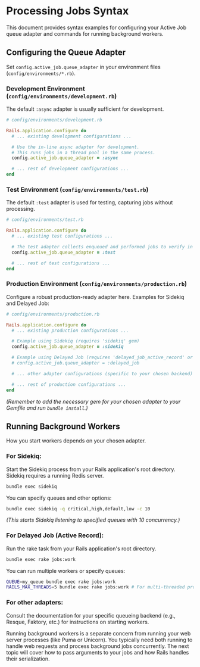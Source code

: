 # Processing Jobs Syntax

This document provides syntax examples for configuring your Active Job queue adapter and commands for running background workers.

## Configuring the Queue Adapter

Set `config.active_job.queue_adapter` in your environment files (`config/environments/*.rb`).

### Development Environment (`config/environments/development.rb`)

The default `:async` adapter is usually sufficient for development.

```ruby
# config/environments/development.rb

Rails.application.configure do
  # ... existing development configurations ...

  # Use the in-line async adapter for development.
  # This runs jobs in a thread pool in the same process.
  config.active_job.queue_adapter = :async

  # ... rest of development configurations ...
end
```

### Test Environment (`config/environments/test.rb`)

The default `:test` adapter is used for testing, capturing jobs without processing.

```ruby
# config/environments/test.rb

Rails.application.configure do
  # ... existing test configurations ...

  # The test adapter collects enqueued and performed jobs to verify in tests.
  config.active_job.queue_adapter = :test

  # ... rest of test configurations ...
end
```

### Production Environment (`config/environments/production.rb`)

Configure a robust production-ready adapter here. Examples for Sidekiq and Delayed Job:

```ruby
# config/environments/production.rb

Rails.application.configure do
  # ... existing production configurations ...

  # Example using Sidekiq (requires 'sidekiq' gem)
  config.active_job.queue_adapter = :sidekiq

  # Example using Delayed Job (requires 'delayed_job_active_record' or similar gem)
  # config.active_job.queue_adapter = :delayed_job

  # ... other adapter configurations (specific to your chosen backend) ...

  # ... rest of production configurations ...
end
```

*(Remember to add the necessary gem for your chosen adapter to your Gemfile and run `bundle install`.)*

## Running Background Workers

How you start workers depends on your chosen adapter.

### For Sidekiq:

Start the Sidekiq process from your Rails application's root directory. Sidekiq requires a running Redis server.

```bash
bundle exec sidekiq
```

You can specify queues and other options:

```bash
bundle exec sidekiq -q critical,high,default,low -c 10
```
*(This starts Sidekiq listening to specified queues with 10 concurrency.)*

### For Delayed Job (Active Record):

Run the rake task from your Rails application's root directory.

```bash
bundle exec rake jobs:work
```

You can run multiple workers or specify queues:

```bash
QUEUE=my_queue bundle exec rake jobs:work
RAILS_MAX_THREADS=5 bundle exec rake jobs:work # For multi-threaded processing
```

### For other adapters:

Consult the documentation for your specific queueing backend (e.g., Resque, Faktory, etc.) for instructions on starting workers.

Running background workers is a separate concern from running your web server processes (like Puma or Unicorn). You typically need both running to handle web requests and process background jobs concurrently. The next topic will cover how to pass arguments to your jobs and how Rails handles their serialization. 